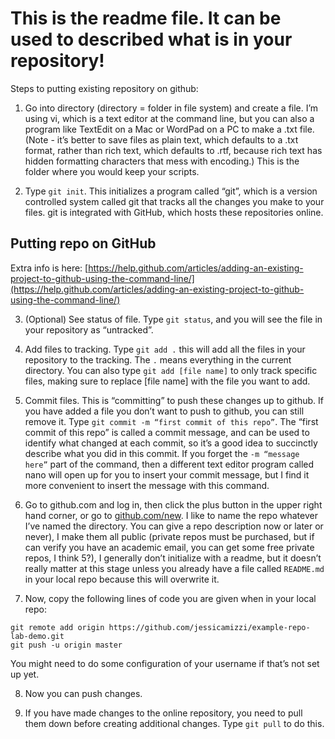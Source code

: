 # This is the readme file. It can be used to described what is in your repository!
Steps to putting existing repository on github:

1. Go into directory (directory = folder in file system) and create a file. I’m using vi, which is a text editor at the command line, but you can also a program like TextEdit on a Mac or WordPad on a PC to make a .txt file. (Note - it’s better to save files as plain text, which defaults to a .txt format, rather than rich text, which defaults to .rtf, because rich text has hidden formatting characters that mess with encoding.) This is the folder where you would keep your scripts.

2. Type `git init`. This initializes a program called “git”, which is a version controlled system called git that tracks all the changes you make to your files. git is integrated with GitHub, which hosts these repositories online.

## Putting repo on GitHub 
Extra info is here: [https://help.github.com/articles/adding-an-existing-project-to-github-using-the-command-line/](https://help.github.com/articles/adding-an-existing-project-to-github-using-the-command-line/)

3. (Optional) See status of file. Type `git status`, and you will see the file in your repository as “untracked”.

4. Add files to tracking. Type `git add .` this will add all the files in your repository to the tracking. The `.` means everything in the current directory. You can also type `git add [file name]` to only track specific files, making sure to replace [file name] with the file you want to add.

5. Commit files. This is “committing” to push these changes up to github. If you have added a file you don’t want to push to github, you can still remove it. Type `git commit -m “first commit of this repo”`. The “first commit of this repo” is called a commit message, and can be used to identify what changed at each commit, so it’s a good idea to succinctly describe what you did in this commit. If you forget the `-m “message here”` part of the command, then a different text editor program called nano will open up for you to insert your commit message, but I find it more convenient to insert the message with this command.

6. Go to github.com and log in, then click the plus button in the upper right hand corner, or go to [github.com/new](github.com/new). I like to name the repo whatever I’ve named the directory. You can give a repo description now or later or never), I make them all public (private repos must be purchased, but if can verify you have an academic email, you can get some free private repos, I think 5?), I generally don’t initialize with a readme, but it doesn’t really matter at this stage unless you already have a file called `README.md` in your local repo because this will overwrite it.

7. Now, copy the following lines of code you are given when in your local repo:
```
git remote add origin https://github.com/jessicamizzi/example-repo-lab-demo.git
git push -u origin master
```

You might need to do some configuration of your username if that’s not set up yet.

8. Now you can push changes.

9. If you have made changes to the online repository, you need to pull them down before creating additional changes. Type `git pull` to do this.
